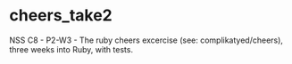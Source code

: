 # cheers_take2
NSS C8 - P2-W3 - The ruby cheers excercise (see: complikatyed/cheers), three weeks into Ruby, with tests.
